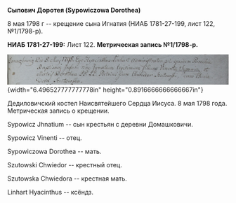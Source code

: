 **Сыпович Доротея (Sypowiczowa Dorothea)**

8 мая 1798 г -- крещение сына Игнатия (НИАБ 1781-27-199, лист 122,
№1/1798-р).

**НИАБ 1781-27-199:** Лист 122. **Метрическая запись №1/1798-р.**

![](./media/6cd80bc7aeb346cec9da22e7d36605063612bd93.png){width="6.496527777777778in"
height="0.8916666666666667in"}

Дедиловичский костел Наисвятейшего Сердца Иисуса. 8 мая 1798 года.
Метрическая запись о крещении.

Sypowicz Jhnatium -- сын крестьян с деревни Домашковичи.

Sypowicz Vinenti -- отец.

Sypowiczowa Dorothea -- мать.

Szutowski Chwiedor -- крестный отец.

Szutowska Chwiedora -- крестная мать.

Linhart Hyacinthus -- ксёндз.
